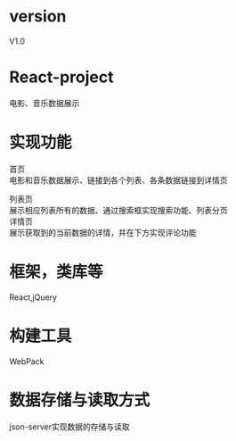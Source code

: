 # version
V1.0
# React-project
电影、音乐数据展示
# 实现功能
首页<br>电影和音乐数据展示、链接到各个列表、各条数据链接到详情页<br>

列表页<br>展示相应列表所有的数据、通过搜索框实现搜索功能、列表分页<br>
详情页<br>展示获取到的当前数据的详情，并在下方实现评论功能<br>

# 框架，类库等
React,jQuery
# 构建工具
WebPack
# 数据存储与读取方式
json-server实现数据的存储与读取
